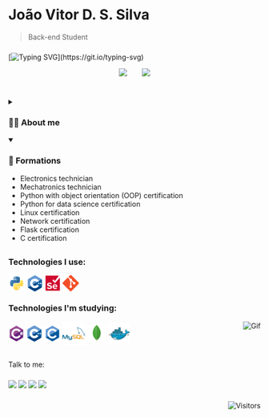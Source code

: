 # João Vitor D. S. Silva
> Back-end Student
###

[![Typing SVG](https://readme-typing-svg.demolab.com/?lines=Welcome+to+my+profile;Trainee+Fulltime;Nickname:+Vitin;)](https://git.io/typing-svg)

<div style="display: flex; justify-content: center;">
  <a href="https://github.com/Only-Vitin/" style="margin-right: 20px;">
    <img height="164em" src="https://github-readme-stats.vercel.app/api?username=Only-Vitin&show_icons=true&theme=algolia&include_all_commits=true&count_private=true&cache_seconds=1800"/>
  </a>
  <a href="https://github.com/Only-Vitin/" style="margin-left:  10px;">
  <img height="164em" src="https://github-readme-stats.vercel.app/api/top-langs/?username=Only-Vitin&layout=compact&langs_count=7&theme=algolia&cache_seconds=1800"/>
  </a>
</div>

#

<details close> 
  <summary><h3>🙋‍♂️​ About me</h3></summary>
  <p align="left">
    
  - 18 years old
  - Little experience in back end
  - Student at Fatec Dep. Julio Julinho Marcondes de Moura
  - Trainee at Fulltime
  - Developing a WhatsApp bot: RoZAP
  - Garça SP - Brazil
    
  </p>
</details>

<details open> 
  <summary><h3>📘 Formations</h3></summary>
  <p align="left">
    
  - Electronics technician
  - Mechatronics technician
  - Python with object orientation (OOP) certification
  - Python for data science certification
  - Linux certification
  - Network certification
  - Flask certification
  - C certification
    
  </p>
</details>

##
### Technologies I use:
<div style="display: inline_block">
  <img align="center" alt="Python" height="33" width="33" src="https://raw.githubusercontent.com/devicons/devicon/master/icons/python/python-original.svg">
  <img align="center" alt="Cpp" height="32" width="32" src="https://raw.githubusercontent.com/devicons/devicon/master/icons/cplusplus/cplusplus-original.svg">
  <img align="center" alt="Selenium" height="31" width="31" src="https://raw.githubusercontent.com/devicons/devicon/master/icons/selenium/selenium-original.svg">
  <img align="center" alt="Git" height="33" width="33" src="https://raw.githubusercontent.com/devicons/devicon/master/icons/git/git-original.svg">

  ### Technologies I'm studying:
<div style="display: inline_block">
  <img align="center" alt="C#" height="32" width="32" src="https://raw.githubusercontent.com/devicons/devicon/master/icons/csharp/csharp-original.svg">
  <img align="center" alt="Cpp" height="32" width="32" src="https://raw.githubusercontent.com/devicons/devicon/master/icons/cplusplus/cplusplus-original.svg">
  <img align="center" alt="C" height="32" width="32" src="https://raw.githubusercontent.com/devicons/devicon/master/icons/c/c-original.svg">
  <img align="center" alt="MySQL" height="48" width="46" src="https://raw.githubusercontent.com/devicons/devicon/master/icons/mysql/mysql-original-wordmark.svg">
  <img align="center" alt="MongoDB" height="37" width="37" src="https://raw.githubusercontent.com/devicons/devicon/master/icons/mongodb/mongodb-original.svg">
  <img align="center" alt="Docker" height="44" width="44" src="https://raw.githubusercontent.com/devicons/devicon/master/icons/docker/docker-original.svg">

  <img align="right" alt="Gif" src="https://cdn.discordapp.com/attachments/1007079209790869554/1113331700462796830/Hnet.com-image1.gif">
</div>

  ##
  
  <p>Talk to me:</p>
  
  ###
  
<div> 
  <a href="https://instagram.com/only._.vitin/" target="_blank"><img src="https://img.shields.io/badge/-Instagram-%23E4405F?style=for-the-badge&logo=instagram&logoColor=white" target="_blank"></a>
  <a href="https://discord.gg/7vEFK2myQv" target="_blank"><img src="https://img.shields.io/badge/Discord-7289DA?style=for-the-badge&logo=discord&logoColor=white" target="_blank"></a> 
  <a href = "mailto:silvas.joaov@gmail.com"><img src="https://img.shields.io/badge/-Gmail-%23333?style=for-the-badge&logo=gmail&logoColor=white" target="_blank"></a>
  <a href="https://br.linkedin.com/in/jo%C3%A3o-vitor-dos-santos-silva-20a333178" target="_blank"><img src="https://img.shields.io/badge/-LinkedIn-%230077B5?style=for-the-badge&logo=linkedin&logoColor=white" target="_blank"></a>
</div>

###

<p align="right">
  <img src="https://visitor-badge.laobi.icu/badge?page_id=Only-Vitin" alt="Visitors">
</p>
